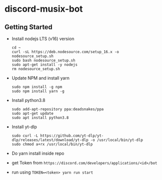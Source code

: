 # discord-musix-bot

## Getting Started

-   Install nodejs LTS (v16) version

        cd ~
        curl -sL https://deb.nodesource.com/setup_16.x -o nodesource_setup.sh
        sudo bash nodesource_setup.sh
        sudo apt-get install -y nodejs
        rm nodesource_setup.sh

-   Update NPM and install yarn

        sudo npm install -g npm
        sudo npm install yarn -g

-   Install python3.8

        sudo add-apt-repository ppa:deadsnakes/ppa
        sudo apt-get update
        sudo apt install python3.8

-   Install yt-dlp

        sudo curl -L https://github.com/yt-dlp/yt-dlp/releases/latest/download/yt-dlp -o /usr/local/bin/yt-dlp
        sudo chmod a+rx /usr/local/bin/yt-dlp

-   Do yarn install inside repo
-   get Token from `https://discord.com/developers/applications/<id>/bot`
-   run using `TOKEN=<token> yarn run start`
